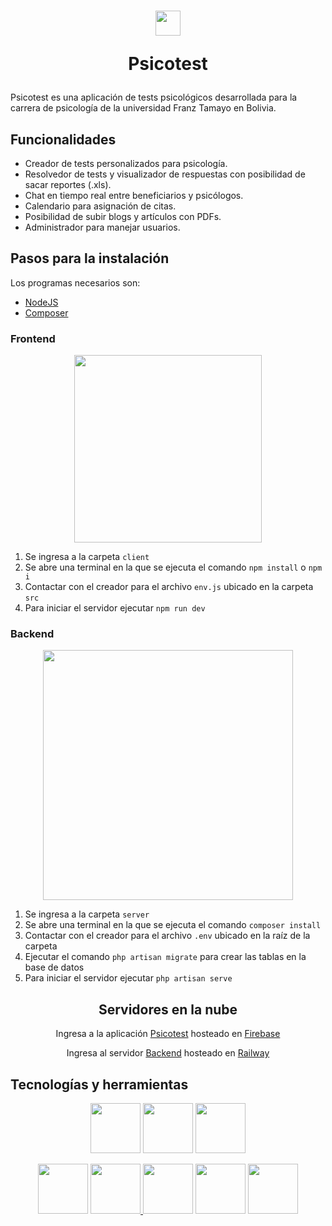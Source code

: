 <h1 align="center">
  <img src="https://user-images.githubusercontent.com/97072752/212562754-8731a3a4-d54b-4402-b113-74c5de1f2333.png" height=40></br>
  <p>Psicotest<p>
</h1>

<p>Psicotest es una aplicación de tests psicológicos desarrollada para la carrera de psicología de la universidad Franz Tamayo en Bolivia.</p>

<h2>Funcionalidades</h2>

<ul>
  <li>Creador de tests personalizados para psicología.</li>
  <li>Resolvedor de tests y visualizador de respuestas con posibilidad de sacar reportes (.xls).</li>
  <li>Chat en tiempo real entre beneficiarios y psicólogos.</li>
  <li>Calendario para asignación de citas.</li>
  <li>Posibilidad de subir blogs y artículos con PDFs.</li>
  <li>Administrador para manejar usuarios.</li>
</ul>

<h2>Pasos para la instalación</h2>

Los programas necesarios son:

<ul>
  <li><a href="https://nodejs.org/es/" target="_blank">NodeJS</a></li>
  <li><a href="https://getcomposer.org/">Composer</a>
</ul>

<h3>Frontend</h4>
<p align="center"><a href="https://es.reactjs.org/" target="_blank"><img src="https://blog.wildix.com/wp-content/uploads/2020/06/react-logo.jpg" width="300"></a></p>

1. Se ingresa a la carpeta `client`
2. Se abre una terminal en la que se ejecuta el comando `npm install` o `npm i`
3. Contactar con el creador para el archivo `env.js` ubicado en la carpeta `src`
4. Para iniciar el servidor ejecutar `npm run dev`

<h3>Backend</h4>
<p align="center"><a href="https://laravel.com" target="_blank"><img src="https://raw.githubusercontent.com/laravel/art/master/logo-lockup/5%20SVG/2%20CMYK/1%20Full%20Color/laravel-logolockup-cmyk-red.svg" width="400"></a></p>

1. Se ingresa a la carpeta `server`
2. Se abre una terminal en la que se ejecuta el comando `composer install`
3. Contactar con el creador para el archivo `.env` ubicado en la raíz de la carpeta
3. Ejecutar el comando `php artisan migrate` para crear las tablas en la base de datos
4. Para iniciar el servidor ejecutar `php artisan serve`

<h2 align="center">Servidores en la nube</h2>

<p align="center">Ingresa a la aplicación <a href="https://chat-6f082.web.app/" target="_blank">Psicotest</a> hosteado en <a href="https://firebase.google.com/" target="_blank">Firebase</a></p>

<p align="center">Ingresa al servidor <a href="https://laravel-production-b355.up.railway.app/" target="_blank">Backend</a> hosteado en <a href="https://railway.app/" target="_blank">Railway</a></p>

<h2>Tecnologías y herramientas</h2>
<p align="center">
<a href="https://es.reactjs.org/" target="_blank"><img src="https://user-images.githubusercontent.com/97072752/211161846-8cb79ff8-c318-4973-aa5e-445f62d89365.png" width="80"></a>
<a href="https://laravel.com/" target="_blank"><img src="https://upload.wikimedia.org/wikipedia/commons/thumb/9/9a/Laravel.svg/1200px-Laravel.svg.png" width="80"></a>
<a href="https://www.postgresql.org/" target="_blank"><img src="https://upload.wikimedia.org/wikipedia/commons/thumb/2/29/Postgresql_elephant.svg/640px-Postgresql_elephant.svg.png" width="80"></a>
</p>

<p align="center">
<a href="https://vitejs.dev/" target="_blank"><img src="https://vitejs.dev/logo-with-shadow.png" width="80"></a>
<a href="https://styled-components.com/" target="_blank"><img src="https://raw.githubusercontent.com/styled-components/brand/master/styled-components.png" width="80">
<a href="https://firebase.google.com/" target="_blank"><img src="https://www.gstatic.com/devrel-devsite/prod/v4f875a1b81b7f452d4ad95ddc2e0847267daa183c4980c794500a8a63318384d/firebase/images/touchicon-180.png" width="80"></a>
<a href="https://cloudinary.com/" target="_blank"><img src="https://encrypted-tbn0.gstatic.com/images?q=tbn:ANd9GcRzpJaptrp_3sQ5g6QVNziD-0yfHDhiYN_DEW83NcIWRW_hKQgxiZLihSeorqKN6jZLoMU&usqp=CAU" width="80"></a>
<a href="https://railway.app/" target="_blank"><img src="https://railway.app/brand/logo-dark.svg" width="80"></a>
</p>
